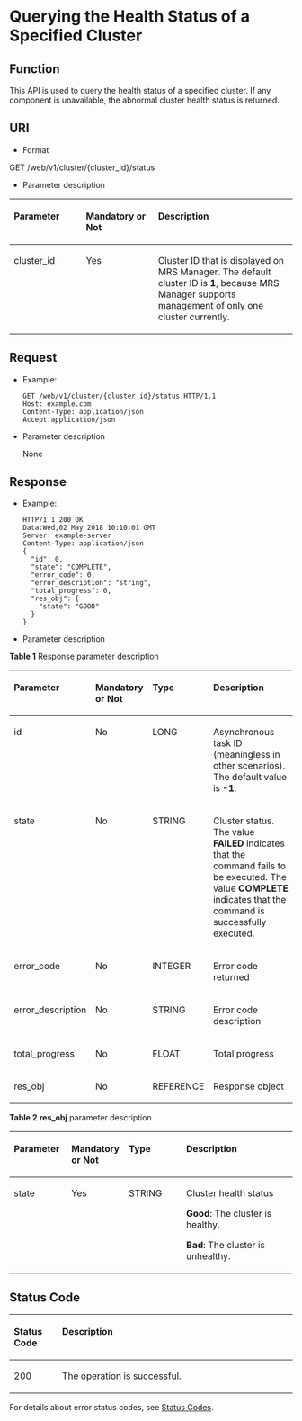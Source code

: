 # Querying the Health Status of a Specified Cluster<a name="EN-US_TOPIC_0220024728"></a>

## Function<a name="en-us_topic_0125376271_section1095111617176"></a>

This API is used to query the health status of a specified cluster. If any component is unavailable, the abnormal cluster health status is returned.

## URI<a name="en-us_topic_0125376271_sa3d698e673b8473abff8e652e459e452"></a>

-   Format

GET /web/v1/cluster/\{cluster\_id\}/status

-   Parameter description

<a name="en-us_topic_0125376271_en-us_topic_0110839913_table18439633"></a>
<table><thead align="left"><tr id="en-us_topic_0125376271_en-us_topic_0110839913_row33864059"><th class="cellrowborder" valign="top" width="25.46%" id="mcps1.1.4.1.1"><p id="en-us_topic_0125376271_en-us_topic_0110839913_p58634288"><a name="en-us_topic_0125376271_en-us_topic_0110839913_p58634288"></a><a name="en-us_topic_0125376271_en-us_topic_0110839913_p58634288"></a><strong id="en-us_topic_0125376271_b162774213314533_1"><a name="en-us_topic_0125376271_b162774213314533_1"></a><a name="en-us_topic_0125376271_b162774213314533_1"></a>Parameter</strong></p>
</th>
<th class="cellrowborder" valign="top" width="25.46%" id="mcps1.1.4.1.2"><p id="en-us_topic_0125376271_en-us_topic_0110839913_p51756910"><a name="en-us_topic_0125376271_en-us_topic_0110839913_p51756910"></a><a name="en-us_topic_0125376271_en-us_topic_0110839913_p51756910"></a>Mandatory or Not</p>
</th>
<th class="cellrowborder" valign="top" width="49.08%" id="mcps1.1.4.1.3"><p id="en-us_topic_0125376271_en-us_topic_0110839913_p43854424"><a name="en-us_topic_0125376271_en-us_topic_0110839913_p43854424"></a><a name="en-us_topic_0125376271_en-us_topic_0110839913_p43854424"></a><strong id="en-us_topic_0125376271_b842352706134712"><a name="en-us_topic_0125376271_b842352706134712"></a><a name="en-us_topic_0125376271_b842352706134712"></a>Description</strong></p>
</th>
</tr>
</thead>
<tbody><tr id="en-us_topic_0125376271_en-us_topic_0110839913_row62547480"><td class="cellrowborder" valign="top" width="25.46%" headers="mcps1.1.4.1.1 "><p id="en-us_topic_0125376271_en-us_topic_0110839913_p33181137"><a name="en-us_topic_0125376271_en-us_topic_0110839913_p33181137"></a><a name="en-us_topic_0125376271_en-us_topic_0110839913_p33181137"></a>cluster_id</p>
</td>
<td class="cellrowborder" valign="top" width="25.46%" headers="mcps1.1.4.1.2 "><p id="en-us_topic_0125376271_en-us_topic_0110839913_p3317546"><a name="en-us_topic_0125376271_en-us_topic_0110839913_p3317546"></a><a name="en-us_topic_0125376271_en-us_topic_0110839913_p3317546"></a>Yes</p>
</td>
<td class="cellrowborder" valign="top" width="49.08%" headers="mcps1.1.4.1.3 "><p id="en-us_topic_0125376271_en-us_topic_0110839913_p3292018"><a name="en-us_topic_0125376271_en-us_topic_0110839913_p3292018"></a><a name="en-us_topic_0125376271_en-us_topic_0110839913_p3292018"></a>Cluster ID that is displayed on MRS Manager. The default cluster ID is <strong id="en-us_topic_0125376271_b842352706152828"><a name="en-us_topic_0125376271_b842352706152828"></a><a name="en-us_topic_0125376271_b842352706152828"></a>1</strong>, because MRS Manager supports management of only one cluster currently.</p>
</td>
</tr>
</tbody>
</table>

## Request<a name="en-us_topic_0125376271_sf0cd952c6bd6463fa25bee292cda2f7d"></a>

-   Example:

    ```
    GET /web/v1/cluster/{cluster_id}/status HTTP/1.1
    Host: example.com
    Content-Type: application/json
    Accept:application/json
    ```

-   Parameter description

    None


## Response<a name="en-us_topic_0125376271_section8372686259"></a>

-   Example:

    ```
    HTTP/1.1 200 OK
    Data:Wed,02 May 2018 10:10:01 GMT
    Server: example-server
    Content-Type: application/json
    {
      "id": 0,
      "state": "COMPLETE",
      "error_code": 0,
      "error_description": "string",
      "total_progress": 0,
      "res_obj": {
        "state": "GOOD"
      }
    }
    ```


-   Parameter description

**Table  1**  Response parameter description

<a name="en-us_topic_0125376271_en-us_topic_0110839913_table1075086"></a>
<table><thead align="left"><tr id="en-us_topic_0125376271_en-us_topic_0110839913_row9697883"><th class="cellrowborder" valign="top" width="20.292029202920293%" id="mcps1.2.5.1.1"><p id="en-us_topic_0125376271_en-us_topic_0110839913_p47331035"><a name="en-us_topic_0125376271_en-us_topic_0110839913_p47331035"></a><a name="en-us_topic_0125376271_en-us_topic_0110839913_p47331035"></a><strong id="en-us_topic_0125376271_b162774213314533_1_1"><a name="en-us_topic_0125376271_b162774213314533_1_1"></a><a name="en-us_topic_0125376271_b162774213314533_1_1"></a>Parameter</strong></p>
</th>
<th class="cellrowborder" valign="top" width="20.292029202920293%" id="mcps1.2.5.1.2"><p id="en-us_topic_0125376271_en-us_topic_0110839913_p8608636"><a name="en-us_topic_0125376271_en-us_topic_0110839913_p8608636"></a><a name="en-us_topic_0125376271_en-us_topic_0110839913_p8608636"></a>Mandatory or Not</p>
</th>
<th class="cellrowborder" valign="top" width="20.292029202920293%" id="mcps1.2.5.1.3"><p id="en-us_topic_0125376271_en-us_topic_0110839913_p26210917"><a name="en-us_topic_0125376271_en-us_topic_0110839913_p26210917"></a><a name="en-us_topic_0125376271_en-us_topic_0110839913_p26210917"></a><strong>Type</strong></p>
</th>
<th class="cellrowborder" valign="top" width="39.123912391239124%" id="mcps1.2.5.1.4"><p id="en-us_topic_0125376271_en-us_topic_0110839913_p37967333"><a name="en-us_topic_0125376271_en-us_topic_0110839913_p37967333"></a><a name="en-us_topic_0125376271_en-us_topic_0110839913_p37967333"></a><strong id="en-us_topic_0125376271_b842352706134712_1"><a name="en-us_topic_0125376271_b842352706134712_1"></a><a name="en-us_topic_0125376271_b842352706134712_1"></a>Description</strong></p>
</th>
</tr>
</thead>
<tbody><tr id="en-us_topic_0125376271_en-us_topic_0110839913_row55455104"><td class="cellrowborder" valign="top" width="20.292029202920293%" headers="mcps1.2.5.1.1 "><p id="en-us_topic_0125376271_en-us_topic_0110839913_p62678444"><a name="en-us_topic_0125376271_en-us_topic_0110839913_p62678444"></a><a name="en-us_topic_0125376271_en-us_topic_0110839913_p62678444"></a>id</p>
</td>
<td class="cellrowborder" valign="top" width="20.292029202920293%" headers="mcps1.2.5.1.2 "><p id="en-us_topic_0125376271_en-us_topic_0110839913_p43789200"><a name="en-us_topic_0125376271_en-us_topic_0110839913_p43789200"></a><a name="en-us_topic_0125376271_en-us_topic_0110839913_p43789200"></a>No</p>
</td>
<td class="cellrowborder" valign="top" width="20.292029202920293%" headers="mcps1.2.5.1.3 "><p id="en-us_topic_0125376271_en-us_topic_0110839913_p57264341"><a name="en-us_topic_0125376271_en-us_topic_0110839913_p57264341"></a><a name="en-us_topic_0125376271_en-us_topic_0110839913_p57264341"></a>LONG</p>
</td>
<td class="cellrowborder" valign="top" width="39.123912391239124%" headers="mcps1.2.5.1.4 "><p id="en-us_topic_0125376271_en-us_topic_0110839913_p24297719"><a name="en-us_topic_0125376271_en-us_topic_0110839913_p24297719"></a><a name="en-us_topic_0125376271_en-us_topic_0110839913_p24297719"></a>Asynchronous task ID (meaningless in other scenarios). The default value is <strong id="en-us_topic_0125376271_b842352706191850"><a name="en-us_topic_0125376271_b842352706191850"></a><a name="en-us_topic_0125376271_b842352706191850"></a>-1</strong>.</p>
</td>
</tr>
<tr id="en-us_topic_0125376271_en-us_topic_0110839913_row17352883"><td class="cellrowborder" valign="top" width="20.292029202920293%" headers="mcps1.2.5.1.1 "><p id="en-us_topic_0125376271_en-us_topic_0110839913_p63406273"><a name="en-us_topic_0125376271_en-us_topic_0110839913_p63406273"></a><a name="en-us_topic_0125376271_en-us_topic_0110839913_p63406273"></a>state</p>
</td>
<td class="cellrowborder" valign="top" width="20.292029202920293%" headers="mcps1.2.5.1.2 "><p id="en-us_topic_0125376271_en-us_topic_0110839913_p35634492"><a name="en-us_topic_0125376271_en-us_topic_0110839913_p35634492"></a><a name="en-us_topic_0125376271_en-us_topic_0110839913_p35634492"></a>No</p>
</td>
<td class="cellrowborder" valign="top" width="20.292029202920293%" headers="mcps1.2.5.1.3 "><p id="en-us_topic_0125376271_en-us_topic_0110839913_p712715"><a name="en-us_topic_0125376271_en-us_topic_0110839913_p712715"></a><a name="en-us_topic_0125376271_en-us_topic_0110839913_p712715"></a>STRING</p>
</td>
<td class="cellrowborder" valign="top" width="39.123912391239124%" headers="mcps1.2.5.1.4 "><p id="en-us_topic_0125376271_en-us_topic_0110839913_p20028947"><a name="en-us_topic_0125376271_en-us_topic_0110839913_p20028947"></a><a name="en-us_topic_0125376271_en-us_topic_0110839913_p20028947"></a>Cluster status. The value <strong id="en-us_topic_0125376271_b842352706191926"><a name="en-us_topic_0125376271_b842352706191926"></a><a name="en-us_topic_0125376271_b842352706191926"></a>FAILED</strong>&nbsp;indicates that the command fails to be executed. The value&nbsp;<strong id="en-us_topic_0125376271_b842352706191940"><a name="en-us_topic_0125376271_b842352706191940"></a><a name="en-us_topic_0125376271_b842352706191940"></a>COMPLETE</strong> indicates that the command is successfully executed.</p>
</td>
</tr>
<tr id="en-us_topic_0125376271_en-us_topic_0110839913_row46042798"><td class="cellrowborder" valign="top" width="20.292029202920293%" headers="mcps1.2.5.1.1 "><p id="en-us_topic_0125376271_en-us_topic_0110839913_p38479195"><a name="en-us_topic_0125376271_en-us_topic_0110839913_p38479195"></a><a name="en-us_topic_0125376271_en-us_topic_0110839913_p38479195"></a>error_code</p>
</td>
<td class="cellrowborder" valign="top" width="20.292029202920293%" headers="mcps1.2.5.1.2 "><p id="en-us_topic_0125376271_en-us_topic_0110839913_p29807080"><a name="en-us_topic_0125376271_en-us_topic_0110839913_p29807080"></a><a name="en-us_topic_0125376271_en-us_topic_0110839913_p29807080"></a>No</p>
</td>
<td class="cellrowborder" valign="top" width="20.292029202920293%" headers="mcps1.2.5.1.3 "><p id="en-us_topic_0125376271_en-us_topic_0110839913_p65563261"><a name="en-us_topic_0125376271_en-us_topic_0110839913_p65563261"></a><a name="en-us_topic_0125376271_en-us_topic_0110839913_p65563261"></a>INTEGER</p>
</td>
<td class="cellrowborder" valign="top" width="39.123912391239124%" headers="mcps1.2.5.1.4 "><p id="en-us_topic_0125376271_en-us_topic_0110839913_p16049536"><a name="en-us_topic_0125376271_en-us_topic_0110839913_p16049536"></a><a name="en-us_topic_0125376271_en-us_topic_0110839913_p16049536"></a>Error code returned</p>
</td>
</tr>
<tr id="en-us_topic_0125376271_en-us_topic_0110839913_row10228104"><td class="cellrowborder" valign="top" width="20.292029202920293%" headers="mcps1.2.5.1.1 "><p id="en-us_topic_0125376271_en-us_topic_0110839913_p23170058"><a name="en-us_topic_0125376271_en-us_topic_0110839913_p23170058"></a><a name="en-us_topic_0125376271_en-us_topic_0110839913_p23170058"></a>error_description</p>
</td>
<td class="cellrowborder" valign="top" width="20.292029202920293%" headers="mcps1.2.5.1.2 "><p id="en-us_topic_0125376271_en-us_topic_0110839913_p64835425"><a name="en-us_topic_0125376271_en-us_topic_0110839913_p64835425"></a><a name="en-us_topic_0125376271_en-us_topic_0110839913_p64835425"></a>No</p>
</td>
<td class="cellrowborder" valign="top" width="20.292029202920293%" headers="mcps1.2.5.1.3 "><p id="en-us_topic_0125376271_en-us_topic_0110839913_p17178101"><a name="en-us_topic_0125376271_en-us_topic_0110839913_p17178101"></a><a name="en-us_topic_0125376271_en-us_topic_0110839913_p17178101"></a>STRING</p>
</td>
<td class="cellrowborder" valign="top" width="39.123912391239124%" headers="mcps1.2.5.1.4 "><p id="en-us_topic_0125376271_en-us_topic_0110839913_p60234923"><a name="en-us_topic_0125376271_en-us_topic_0110839913_p60234923"></a><a name="en-us_topic_0125376271_en-us_topic_0110839913_p60234923"></a>Error code description</p>
</td>
</tr>
<tr id="en-us_topic_0125376271_en-us_topic_0110839913_row5243399"><td class="cellrowborder" valign="top" width="20.292029202920293%" headers="mcps1.2.5.1.1 "><p id="en-us_topic_0125376271_en-us_topic_0110839913_p22062154"><a name="en-us_topic_0125376271_en-us_topic_0110839913_p22062154"></a><a name="en-us_topic_0125376271_en-us_topic_0110839913_p22062154"></a>total_progress</p>
</td>
<td class="cellrowborder" valign="top" width="20.292029202920293%" headers="mcps1.2.5.1.2 "><p id="en-us_topic_0125376271_en-us_topic_0110839913_p42204021"><a name="en-us_topic_0125376271_en-us_topic_0110839913_p42204021"></a><a name="en-us_topic_0125376271_en-us_topic_0110839913_p42204021"></a>No</p>
</td>
<td class="cellrowborder" valign="top" width="20.292029202920293%" headers="mcps1.2.5.1.3 "><p id="en-us_topic_0125376271_en-us_topic_0110839913_p63082545"><a name="en-us_topic_0125376271_en-us_topic_0110839913_p63082545"></a><a name="en-us_topic_0125376271_en-us_topic_0110839913_p63082545"></a>FLOAT</p>
</td>
<td class="cellrowborder" valign="top" width="39.123912391239124%" headers="mcps1.2.5.1.4 "><p id="en-us_topic_0125376271_en-us_topic_0110839913_p15374808"><a name="en-us_topic_0125376271_en-us_topic_0110839913_p15374808"></a><a name="en-us_topic_0125376271_en-us_topic_0110839913_p15374808"></a>Total progress</p>
</td>
</tr>
<tr id="en-us_topic_0125376271_en-us_topic_0110839913_row4155545"><td class="cellrowborder" valign="top" width="20.292029202920293%" headers="mcps1.2.5.1.1 "><p id="en-us_topic_0125376271_en-us_topic_0110839913_p1054870"><a name="en-us_topic_0125376271_en-us_topic_0110839913_p1054870"></a><a name="en-us_topic_0125376271_en-us_topic_0110839913_p1054870"></a>res_obj</p>
</td>
<td class="cellrowborder" valign="top" width="20.292029202920293%" headers="mcps1.2.5.1.2 "><p id="en-us_topic_0125376271_en-us_topic_0110839913_p18335664"><a name="en-us_topic_0125376271_en-us_topic_0110839913_p18335664"></a><a name="en-us_topic_0125376271_en-us_topic_0110839913_p18335664"></a>No</p>
</td>
<td class="cellrowborder" valign="top" width="20.292029202920293%" headers="mcps1.2.5.1.3 "><p id="en-us_topic_0125376271_en-us_topic_0110839913_p8793806"><a name="en-us_topic_0125376271_en-us_topic_0110839913_p8793806"></a><a name="en-us_topic_0125376271_en-us_topic_0110839913_p8793806"></a>REFERENCE</p>
</td>
<td class="cellrowborder" valign="top" width="39.123912391239124%" headers="mcps1.2.5.1.4 "><p id="en-us_topic_0125376271_en-us_topic_0110839913_p44201211"><a name="en-us_topic_0125376271_en-us_topic_0110839913_p44201211"></a><a name="en-us_topic_0125376271_en-us_topic_0110839913_p44201211"></a>Response object</p>
</td>
</tr>
</tbody>
</table>

**Table  2** **res\_obj**  parameter description

<a name="en-us_topic_0125376271_en-us_topic_0110839913_table23528308"></a>
<table><thead align="left"><tr id="en-us_topic_0125376271_en-us_topic_0110839913_row52992545"><th class="cellrowborder" valign="top" width="20.292029202920293%" id="mcps1.2.5.1.1"><p id="en-us_topic_0125376271_en-us_topic_0110839913_p64537776"><a name="en-us_topic_0125376271_en-us_topic_0110839913_p64537776"></a><a name="en-us_topic_0125376271_en-us_topic_0110839913_p64537776"></a><strong id="en-us_topic_0125376271_b162774213314533_1_2"><a name="en-us_topic_0125376271_b162774213314533_1_2"></a><a name="en-us_topic_0125376271_b162774213314533_1_2"></a>Parameter</strong></p>
</th>
<th class="cellrowborder" valign="top" width="20.292029202920293%" id="mcps1.2.5.1.2"><p id="en-us_topic_0125376271_en-us_topic_0110839913_p60177363"><a name="en-us_topic_0125376271_en-us_topic_0110839913_p60177363"></a><a name="en-us_topic_0125376271_en-us_topic_0110839913_p60177363"></a>Mandatory or Not</p>
</th>
<th class="cellrowborder" valign="top" width="20.292029202920293%" id="mcps1.2.5.1.3"><p id="en-us_topic_0125376271_en-us_topic_0110839913_p42528243"><a name="en-us_topic_0125376271_en-us_topic_0110839913_p42528243"></a><a name="en-us_topic_0125376271_en-us_topic_0110839913_p42528243"></a><strong>Type</strong></p>
</th>
<th class="cellrowborder" valign="top" width="39.123912391239124%" id="mcps1.2.5.1.4"><p id="en-us_topic_0125376271_en-us_topic_0110839913_p60468685"><a name="en-us_topic_0125376271_en-us_topic_0110839913_p60468685"></a><a name="en-us_topic_0125376271_en-us_topic_0110839913_p60468685"></a><strong id="en-us_topic_0125376271_b842352706134712_2"><a name="en-us_topic_0125376271_b842352706134712_2"></a><a name="en-us_topic_0125376271_b842352706134712_2"></a>Description</strong></p>
</th>
</tr>
</thead>
<tbody><tr id="en-us_topic_0125376271_en-us_topic_0110839913_row66125294"><td class="cellrowborder" valign="top" width="20.292029202920293%" headers="mcps1.2.5.1.1 "><p id="en-us_topic_0125376271_en-us_topic_0110839913_p54548629"><a name="en-us_topic_0125376271_en-us_topic_0110839913_p54548629"></a><a name="en-us_topic_0125376271_en-us_topic_0110839913_p54548629"></a>state</p>
</td>
<td class="cellrowborder" valign="top" width="20.292029202920293%" headers="mcps1.2.5.1.2 "><p id="en-us_topic_0125376271_en-us_topic_0110839913_p56362791"><a name="en-us_topic_0125376271_en-us_topic_0110839913_p56362791"></a><a name="en-us_topic_0125376271_en-us_topic_0110839913_p56362791"></a>Yes</p>
</td>
<td class="cellrowborder" valign="top" width="20.292029202920293%" headers="mcps1.2.5.1.3 "><p id="en-us_topic_0125376271_en-us_topic_0110839913_p1983374"><a name="en-us_topic_0125376271_en-us_topic_0110839913_p1983374"></a><a name="en-us_topic_0125376271_en-us_topic_0110839913_p1983374"></a>STRING</p>
</td>
<td class="cellrowborder" valign="top" width="39.123912391239124%" headers="mcps1.2.5.1.4 "><p id="en-us_topic_0125376271_en-us_topic_0110839913_p56146472"><a name="en-us_topic_0125376271_en-us_topic_0110839913_p56146472"></a><a name="en-us_topic_0125376271_en-us_topic_0110839913_p56146472"></a>Cluster health status</p>
<p id="en-us_topic_0125376271_en-us_topic_0110839913_p35556202"><a name="en-us_topic_0125376271_en-us_topic_0110839913_p35556202"></a><a name="en-us_topic_0125376271_en-us_topic_0110839913_p35556202"></a><strong id="en-us_topic_0125376271_b842352706193848"><a name="en-us_topic_0125376271_b842352706193848"></a><a name="en-us_topic_0125376271_b842352706193848"></a>Good</strong>: The cluster is healthy.</p>
<p id="en-us_topic_0125376271_en-us_topic_0110839913_p51570366"><a name="en-us_topic_0125376271_en-us_topic_0110839913_p51570366"></a><a name="en-us_topic_0125376271_en-us_topic_0110839913_p51570366"></a><strong id="en-us_topic_0125376271_b842352706194221"><a name="en-us_topic_0125376271_b842352706194221"></a><a name="en-us_topic_0125376271_b842352706194221"></a>Bad</strong>: The cluster is unhealthy.</p>
</td>
</tr>
</tbody>
</table>

## Status Code<a name="en-us_topic_0125376271_section2092982712508"></a>

<a name="en-us_topic_0125376271_table2979011121511"></a>
<table><thead align="left"><tr id="en-us_topic_0125376271_row3981161161515"><th class="cellrowborder" valign="top" width="17%" id="mcps1.1.3.1.1"><p id="en-us_topic_0125376271_p398115116158"><a name="en-us_topic_0125376271_p398115116158"></a><a name="en-us_topic_0125376271_p398115116158"></a>Status Code</p>
</th>
<th class="cellrowborder" valign="top" width="83%" id="mcps1.1.3.1.2"><p id="en-us_topic_0125376271_p1798121191515"><a name="en-us_topic_0125376271_p1798121191515"></a><a name="en-us_topic_0125376271_p1798121191515"></a>Description</p>
</th>
</tr>
</thead>
<tbody><tr id="en-us_topic_0125376271_row69813112155"><td class="cellrowborder" valign="top" width="17%" headers="mcps1.1.3.1.1 "><p id="en-us_topic_0125376271_p15667142018546"><a name="en-us_topic_0125376271_p15667142018546"></a><a name="en-us_topic_0125376271_p15667142018546"></a>200</p>
</td>
<td class="cellrowborder" valign="top" width="83%" headers="mcps1.1.3.1.2 "><p id="en-us_topic_0125376271_p23378286542"><a name="en-us_topic_0125376271_p23378286542"></a><a name="en-us_topic_0125376271_p23378286542"></a>The operation is successful.</p>
</td>
</tr>
</tbody>
</table>

For details about error status codes, see  [Status Codes](status-codes.md).

